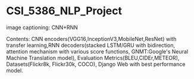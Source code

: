 # CSI_5386_NLP_Project
image captioning: CNN+RNN

Contents: CNN encoders(VGG16,InceptionV3,MobileNet,ResNet) with transfer learning,RNN decoders(stacked LSTM/GRU with bidirection, attention mechanism with various score functions, GNMT:Google's Neural Machine Translation model), Evaluation Metrics(BLEU,CIDEr,METEOR), Datasets(Flickr8k, Flickr30k, COCO), Django Web with best performance model.
